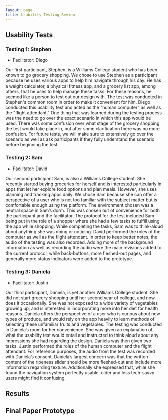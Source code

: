 ```yaml
---
layout: page
title: Usability Testing Review
---
```


## Usability Tests
### Testing 1: Stephen
 - Facilitator: Diego

Our first participant, Stephen, is a Williams College student who has been known to go grocery shopping. We chose to use Stephen as a participant because he uses various apps to help him navigate through his day. He has a weight calculator, a physical fitness app, and a grocery list app, among others, that he uses to help manage these tasks. For these reasons, he seemed like a person to test out our design with. The test was conducted in Stephen's common room in order to make it convenient for him. Diego conducted this usability test and acted as the "human computer" as well as the "flight attendant." One thing that was learned during the testing process was the need to go over the exact scenario in which this app would be used. There was some confusion over what stage of the grocery shopping the test would take place in, but after some clarification there was no more confusion. For future tests, we will make sure to extensively go over the scenario as well as ask participants if they fully understand the scenario before beginning the test.

### Testing 2: Sam
 - Facilitator: David

Our second participant Sam, is also a Williams College student. She recently started buying groceries for herself and is interested particularly in apps that let her explore food options and plan meals. However, she uses planning and tracking apps daily. We chose Sam because she can offer a perspective of a user who is not too familiar with the subject matter but is comfortable enough using the platform. The environment chosen was a neutral space in Sam’s dorm. This was chosen out of convenience for both the participant and the facilitator. The protocol for the test included Sam being put in the role of a shopper where she had a few tasks to fulfill using the app while shopping. While completing the tasks, Sam was to think-aloud about anything she was doing or noticing. David performed the roles of the computer as well as the flight attendant. In order to keep better notes, the audio of the testing was also recorded. Adding more of the background information as well as recording the audio were the main revisions added to the current protocol, while back-buttons, more fleshed-out pages, and generally more status indicators were added to the prototype.

### Testing 3: Daniela
 - Facilitator: Justin

Our third participant, Daniela, is yet another Williams College student. She did not start grocery shopping until her second year of college, and now does it occasionally. She was not exposed to a wide variety of vegetables growing up, and is interested in incorporating more into her diet for health reasons. Daniela offers the perspective of a user who is curious about new types of produce, and would rely on the app heavily to learn methods of selecting these unfamiliar fruits and vegetables. The testing was conducted in Daniela’s room for her convenience. She was given an explanation of what the usability test would entail and instructed to think aloud about any impressions she had regarding the design. Daniela was then given two tasks. Justin performed the roles of the human computer and the flight attendant. For reference purposes, the audio from the test was recorded with Daniela’s consent. Daniela’s largest concern was that the written content of the ripeness slider should be more fleshed-out and include more information regarding texture. Additionally she expressed that, while she found the navigation system perfectly usable, older and less tech-savvy users might find it confusing.


## Results


## Final Paper Prototype
